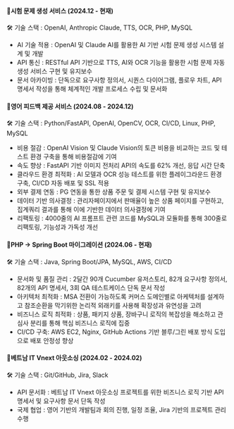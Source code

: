 #### 📌시험 문제 생성 서비스 (2024.12 - 현재)
🛠 기술 스택 : OpenAI, Anthropic Claude, TTS, OCR, PHP, MySQL
- AI 기술 적용 : OpenAI 및 Claude AI를 활용한 AI 기반 시험 문제 생성 시스템 설계 및 개발
- API 통신 : RESTful API 기반으로 TTS, AI와 OCR 기능을 활용한 시험 문제 자동 생성 서비스 구현 및 유지보수
- 문서 아카이빙 : 단독으로 요구사항 정의서, 시퀀스 다이어그램, 플로우 차트, API 명세서 작성을 통해 체계적인 개발 프로세스 수립 및 문서화

#### 📌영어 피드백 제공 서비스 (2024.08 - 2024.12)
🛠 기술 스택 : Python/FastAPI, OpenAI, OpenCV, OCR, CI/CD, Linux, PHP, MySQL
- 비용 절감 : OpenAI Vision 및 Claude Vision의 토큰 비용을 비교하는 코드 및 테스트 환경 구축을 통해 비용절감에 기여
- 속도 향상 : FastAPI 기반 이미지 전처리 API의 속도를 62% 개선, 응답 시간 단축
- 클라우드 환경 최적화 : AI 모델과 OCR 성능 테스트를 위한 플레이그라운드 환경 구축, CI/CD 자동 배포 및 SSL 적용
- 외부 결제 연동 : PG 연동을 통한 상품 주문 및 결제 시스템 구현 및 유지보수
- 데이터 기반 의사결정 : 관리자페이지에서 판매율이 높은 상품 페이지를 구현하고, 집계쿼리 결과를 통해 이에 기반한 데이터 의사결정에 기여
- 리팩토링 : 4000줄의 AI 프롬프트 관련 코드를 MySQL과 모듈화를 통해 300줄로 리팩토링, 기능성과 가독성 개선

#### 📌PHP → Spring Boot 마이그레이션 (2024.06 - 현재)
🛠 기술 스택 : Java, Spring Boot/JPA, MySQL, AWS, CI/CD
- 문서화 및 품질 관리 : 2달간 90개 Cucumber 유저스토리, 82개 요구사항 정의서, 82개의 API 명세서, 3회 QA 테스트케이스 단독 문서 작성
- 아키텍처 최적화 : MSA 전환이 가능하도록 커머스 도메인별로 아케텍처를 설계하고 참조순환을 막기위한 논리적 외래키를 사용해 확장성과 유연성을 고려
- 비즈니스 로직 최적화 : 상품, 패키지 상품, 장바구니 로직의 복잡성을 해소하고 관심사 분리를 통해 핵심 비즈니스 로직에 집중
- CI/CD 구축: AWS EC2, Nginx, GitHub Actions 기반 블루/그린 배포 방식 도입으로 배포 안정성 향상

#### 📌베트남 IT Vnext 아웃소싱 (2024.02 - 2024.02)
🛠 기술 스택 : Git/GitHub, Jira, Slack
- API 문서화 : 베트남 IT Vnext 아웃소싱 프로젝트를 위한 비즈니스 로직 기반 API 명세서 및 요구사항 문서 단독 작성
- 국제 협업 : 영어 기반의 개발팀과 회의 진행, 일정 조율, Jira 기반의 프로젝트 관리 수행
